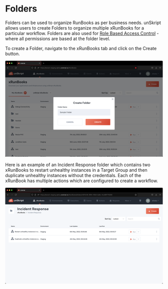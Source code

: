 # Folders

Folders can be used to organize RunBooks as per business needs. unSkript allows users to create Folders to organize multiple xRunBooks for a particular workflow.  Folders are also used for [Role Based Access Control](../role-based-access-control/) -where all permissions are based at the folder level.



To create a Folder, navigate to the xRunBooks tab and click on the Create button.

![](<../../.gitbook/assets/Screenshot 2022-08-02 at 5.55.42 PM.png>)

Here is an example of an Incident Response folder which contains two xRunBooks to restart unhealthy instances in a Target Group and then duplicate unhealthy instances without the credentials. Each of the xRunBook has multiple actions which are configured to create a workflow.

![](<../../.gitbook/assets/Screenshot 2022-08-02 at 6.02.25 PM.png>)
